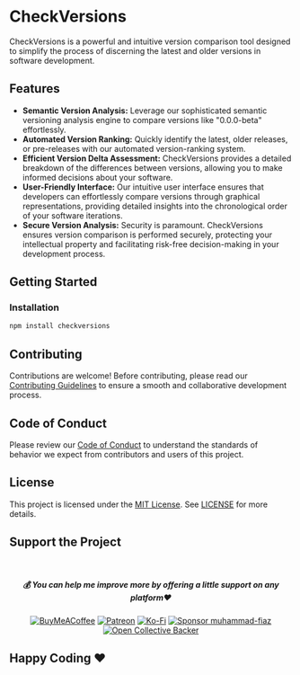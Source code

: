 # CheckVersions

CheckVersions is a powerful and intuitive version comparison tool designed to simplify the process of discerning the latest and older versions in software development.

## Features

- **Semantic Version Analysis:** Leverage our sophisticated semantic versioning analysis engine to compare versions like "0.0.0-beta" effortlessly.
- **Automated Version Ranking:** Quickly identify the latest, older releases, or pre-releases with our automated version-ranking system.
- **Efficient Version Delta Assessment:** CheckVersions provides a detailed breakdown of the differences between versions, allowing you to make informed decisions about your software.
- **User-Friendly Interface:** Our intuitive user interface ensures that developers can effortlessly compare versions through graphical representations, providing detailed insights into the chronological order of your software iterations.
- **Secure Version Analysis:** Security is paramount. CheckVersions ensures version comparison is performed securely, protecting your intellectual property and facilitating risk-free decision-making in your development process.

## Getting Started

### Installation

```bash
npm install checkversions
```

## Contributing
Contributions are welcome! Before contributing, please read our [Contributing Guidelines](CONTRIBUTING.md) to ensure a smooth and collaborative development process.

## Code of Conduct

Please review our [Code of Conduct](CODE_OF_CONDUCT.md) to understand the standards of behavior we expect from contributors and users of this project.

## License
This project is licensed under the [MIT License](). See [LICENSE](LICENSE) for more details.

## Support the Project
<br>
<div align="center">

<h5> <strong> 💰 You can help me improve more by offering a little support on any platform❤️</strong></h5>

[![BuyMeACoffee](https://img.shields.io/badge/Buy%20Me%20a%20Coffee-ffdd00?style=for-the-badge&logo=buy-me-a-coffee&logoColor=black)](https://buymeacoffee.com/muhammadfiaz) [![Patreon](https://img.shields.io/badge/Patreon-F96854?style=for-the-badge&logo=patreon&logoColor=white)](https://patreon.com/muhammadfiaz) [![Ko-Fi](https://img.shields.io/badge/Ko--fi-F16061?style=for-the-badge&logo=ko-fi&logoColor=white)](https://ko-fi.com/muhammadfiaz)
[![Sponsor muhammad-fiaz](https://img.shields.io/badge/Sponsor-%231EAEDB.svg?&style=for-the-badge&logo=GitHub-Sponsors&logoColor=white)](https://github.com/sponsors/muhammad-fiaz)
[![Open Collective Backer](https://img.shields.io/badge/Open%20Collective-Backer-%238CC84B?style=for-the-badge&logo=open-collective&logoColor=white)](https://opencollective.com/muhammadfiaz)
</div>



## Happy Coding ❤️